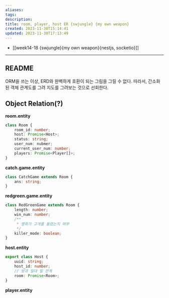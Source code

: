 ```yaml
---
aliases: 
tags: 
description:
title: room, player, host ER {swjungle} {my own weapon}
created: 2023-11-30T15:14:41
updated: 2023-11-30T17:13:49
---
```

- [[week14-18 {swjungle}{my own weapon}{nestjs, socketio}]]
___

## README

ORM을 쓰는 이상, ERD와 완벽하게 호환이 되는 그림을 그릴 수 없다. 따라서, 간소화된 객체 관계도를 그려 지도를 그려보는 것으로 선회한다.

## Object Relation(?)

**room.entity**

```ts
class Room {
	room_id: number;
	host: Promise<Host>;
	status: string;
	user_num: nubmer;
	current_user_num: number;
	players: Promise<Player[]>;
}
```

**catch.game.entity**

```ts
class CatchGame extends Room {
    ans: string;
}
```

**redgreen.game.entity**

```ts
class RedGreenGame extends Room {
    length: number;
    win_num: number;
    /**
     * 영희가 고개를 돌렸는지 여부
     */
    killer_mode: boolean;
}

```

**host.entity**

```ts
export class Host {
    uuid: string;
    host_id: number;
    // 방과 일대 일 관계
    room: Promise<Room>;
}
```

**player.entity**
